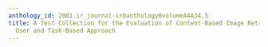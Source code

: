 ```yaml
---
anthology_id: 2001.ir_journal-ir0anthology0volumeA4A34.5
title: A Test Collection for the Evaluation of Content-Based Image Retrieval Algorithms-A
  User and Task-Based Approach
---
```

